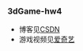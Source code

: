 ### 3dGame-hw4
* 博客见[CSDN](https://blog.csdn.net/xuan_ting/article/details/101452236)
* 游戏视频见[爱奇艺](http://www.iqiyi.com/w_19s9nl4fi9.html)
